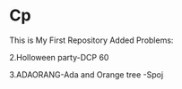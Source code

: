 # Cp
This is My First Repository
Added Problems:

2.Holloween party-DCP 60

3.ADAORANG-Ada and Orange tree -Spoj

